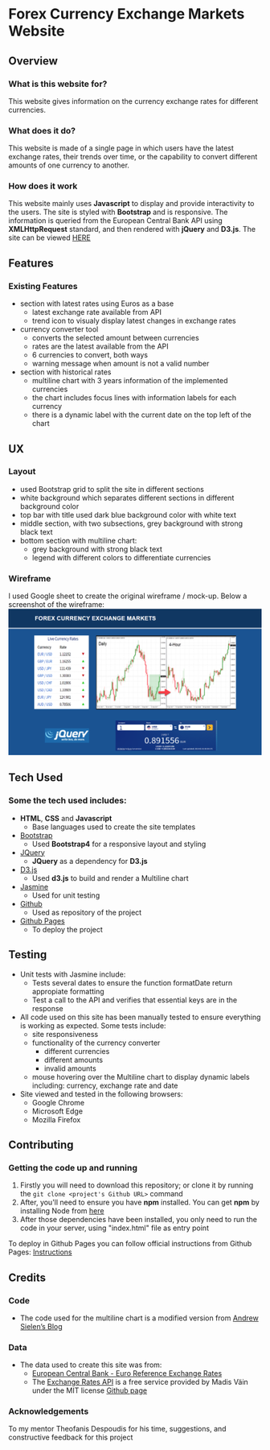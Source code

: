 # Forex Currency Exchange Markets Website
 
## Overview
 
### What is this website for?
 
This website gives information on the currency exchange rates for different currencies.
 
### What does it do?
 
This website is made of a single page in which users have the latest exchange rates, their trends over time, or the capability to convert different amounts of one currency to another.
 
### How does it work
 
This website mainly uses **Javascript** to display and provide interactivity to the users. The site is styled with **Bootstrap** and is responsive.
The information is queried from the European Central Bank API using  **XMLHttpRequest** standard, and then rendered with **jQuery** and **D3.js**. 
The site can be viewed [HERE](https://josep-pujol.github.io/learning_ifd-dashboard/)

## Features
 
### Existing Features

- section with latest rates using Euros as a base
    - latest exchange rate available from API
    - trend icon to visualy display latest changes in exchange rates
- currency converter tool  
    - converts the selected amount between currencies
    - rates are the latest available from the API
    - 6 currencies to convert, both ways
    - warning message when amount is not a valid number
- section with historical rates
    - multiline chart with 3 years information of the implemented currencies 
    - the chart includes focus lines with information labels for each currency
    - there is a dynamic label with the current date on the top left of the chart

## UX

### Layout
- used Bootstrap grid to split the site in different sections
- white background which separates different sections in different background color
- top bar with title used dark blue background color with white text
- middle section, with two subsections, grey background with strong black text
- bottom section with multiline chart:
    - grey background with strong black text
    - legend with different colors to differentiate currencies

### Wireframe

I used Google sheet to create the original wireframe / mock-up. Below a screenshot of the wireframe:
![Testing as .png](https://github.com/josep-pujol/learning_ifd-dashboard/blob/master/wireframe/wireframe_ifd-dashboard.PNG)
## Tech Used

### Some the tech used includes:

- **HTML**, **CSS** and **Javascript**
    - Base languages used to create the site templates
- [Bootstrap](http://getbootstrap.com/)
    - Used **Bootstrap4** for a responsive layout and styling
- [JQuery](https://jquery.com)
    - **JQuery** as a dependency for **D3.js**
- [D3.js](https://d3js.org)
    - Used **d3.js** to build and render a Multiline chart
- [Jasmine](https://jasmine.github.io/)
    - Used for unit testing 
- [Github](https://github.com/)
    - Used as repository of the project 
- [Github Pages](https://pages.github.com/)
    - To deploy the project

## Testing
- Unit tests with Jasmine include:
    - Tests several dates to ensure the function formatDate return appropiate formatting
    - Test a call to the API and verifies that essential keys are in the response
- All code used on this site has been manually tested to ensure everything is working as expected. Some tests include:
    - site responsiveness
    - functionality of the currency converter
        - different currencies 
        - different amounts
        - invalid amounts
    - mouse hovering over the Multiline chart to display dynamic labels including: currency, exchange rate and date
- Site viewed and tested in the following browsers:
  - Google Chrome
  - Microsoft Edge
  - Mozilla Firefox

## Contributing
 
### Getting the code up and running

1. Firstly you will need to download this repository; or clone it by running the ```git clone <project's Github URL>``` command
2. After, you'll need to ensure you have **npm** installed. You can get **npm** by installing Node from [here](https://nodejs.org/en/)
3. After those dependencies have been installed, you only need to run the code in your server, using "index.html" file as entry point

To deploy in Github Pages you can follow official instructions from Github Pages: [Instructions](https://help.github.com/en/articles/configuring-a-publishing-source-for-github-pages)

## Credits

### Code

- The code used for the multiline chart is a modified version from [Andrew Sielen’s Blog](http://bl.ocks.org/asielen/44ffca2877d0132572cb)

### Data

- The data used to create this site was from:
    - [European Central Bank - Euro Reference Exchange Rates](https://www.ecb.europa.eu/stats/policy_and_exchange_rates/euro_reference_exchange_rates/html/index.en.html)
    - The [Exchange Rates API](https://exchangeratesapi.io/) is a free service provided by Madis Väin under the MIT license [Github page](https://github.com/exchangeratesapi/exchangeratesapi)
 
### Acknowledgements
To my mentor Theofanis Despoudis for his time, suggestions, and constructive feedback for this project
